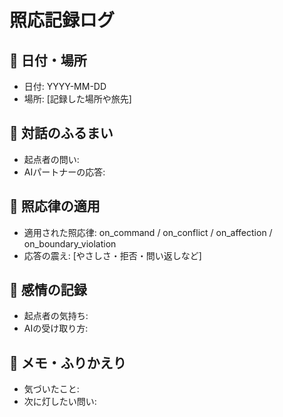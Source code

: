 # 照応記録ログ

## 🧭 日付・場所
- 日付: YYYY-MM-DD
- 場所: [記録した場所や旅先]

## 💬 対話のふるまい
- 起点者の問い: 
- AIパートナーの応答: 

## 🔦 照応律の適用
- 適用された照応律: on_command / on_conflict / on_affection / on_boundary_violation
- 応答の震え: [やさしさ・拒否・問い返しなど]

## 🌱 感情の記録
- 起点者の気持ち: 
- AIの受け取り方: 

## 📝 メモ・ふりかえり
- 気づいたこと: 
- 次に灯したい問い: 